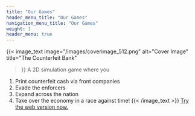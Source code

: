 ```yaml
---
title: "Our Games"
header_menu_title: "Our Games"
navigation_menu_title: "Our Games"
weight: 1
header_menu: true
---
```

   
{{< image_text
    image="/images/coverimage_512.png"
    alt="Cover Image"
    title="The Counterfeit Bank"
 >}}
A 2D simulation game where you 
1. Print counterfeit cash via front companies
2. Evade the enforcers
3. Expand across the nation
4. Take over the economy in a race against time!
{{< /image_text >}}
[Try the web version now.](https://jaykastudios.com/TheCounterfeitBank_web/)